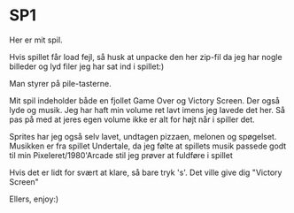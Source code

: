 # SP1
 
Her er mit spil.

Hvis spillet får load fejl, så husk at unpacke den her zip-fil da jeg har nogle billeder og lyd filer jeg har sat ind i spillet:)

Man styrer på pile-tasterne. 

Mit spil indeholder både en fjollet Game Over og Victory Screen.
Der også lyde og musik.
Jeg har haft min volume ret lavt imens jeg lavede det her.
Så pas på med at jeres egen volume ikke er alt for højt når i spiller det.

Sprites har jeg også selv lavet, undtagen pizzaen, melonen og spøgelset.
Musikken er fra spillet Undertale, da jeg følte at spillets musik passede godt til min 
Pixeleret/1980'Arcade stil jeg prøver at fuldføre i spillet

Hvis det er lidt for svært at klare, så bare tryk 's'.
Det ville give dig "Victory Screen"

Ellers, enjoy:)